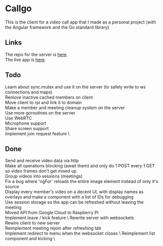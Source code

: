 # Callgo
This is the client for a video call app that I made as a personal project (with the Angular framework and the Go standard library)

## Links
The repo for the server is [here](https://github.com/HoriaBosoanca/callgo-server-ws). \
The live app is [here](https://callgo-client.vercel.app/menu).

## Todo
Learn about sync.mutex and use it on the server (to safely write to ws connections and maps) \
Remove inactive cached members on client \
Move client to rpi and link it to domain \
Make a member and meeting cleanup system on the server \
Use more goroutines on the server \
Use WebRTC \
Microphone support \
Share screen support \
Implement join request feature \

## Done
Send and receive video data via http \
Make all operations blocking (await them) and only do 1 POST every 1 GET so video frames don't get mixed up \
Group videos into sessions (meetings) \
Fix a bug where 'ngFor' reloads the entire image element instead of only it's source \
Display every member's video on a decent UI, with display names as overlays and make a component with a list of IDs for debugging \
Use session storage so the app can be refreshed without leaving the meeting \
Moved API from Google Cloud to Raspberry PI \
Implement leave / kick feature \ 
Rewrite server with websockets \
Rewire client to new server \
Reimplement meeting rejoin after refreshing tab \
Implement redirect to menu when the websocket closes \ 
Reimplement list component and kicking \
